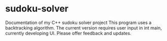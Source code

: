 # sudoku-solver
Documentation of my C++ sudoku solver project 
This program uses a backtracking algorithm. 
The current version requires user input in int main, currently developing UI. 
Please offer feedback and updates. 

